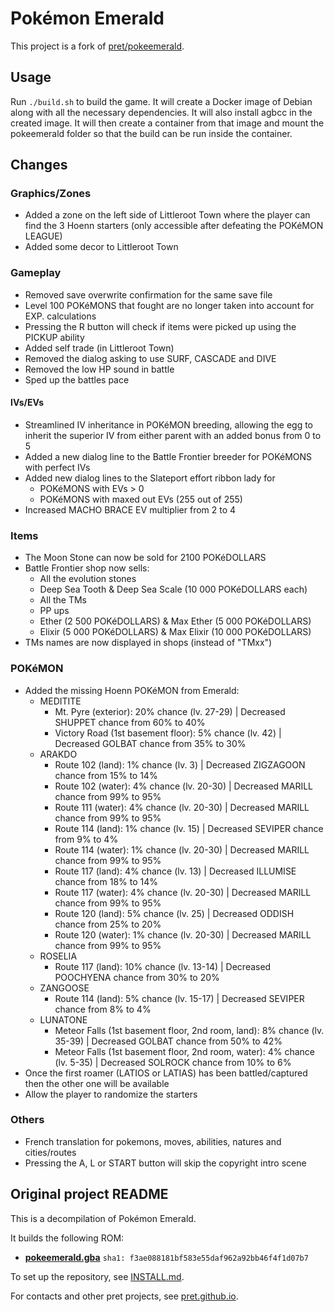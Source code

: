 # Pokémon Emerald

This project is a fork of [pret/pokeemerald](https://github.com/pret/pokeemerald).

## Usage

Run `./build.sh` to build the game. It will create a Docker image of Debian along with all the necessary dependencies. It will also install agbcc in the created image.
It will then create a container from that image and mount the pokeemerald folder so that the build can be run inside the container.

## Changes

### Graphics/Zones

* Added a zone on the left side of Littleroot Town where the player can find the 3 Hoenn starters (only accessible after defeating the POKéMON LEAGUE)
* Added some decor to Littleroot Town

### Gameplay

* Removed save overwrite confirmation for the same save file
* Level 100 POKéMONS that fought are no longer taken into account for EXP. calculations
* Pressing the R button will check if items were picked up using the PICKUP ability
* Added self trade (in Littleroot Town)
* Removed the dialog asking to use SURF, CASCADE and DIVE
* Removed the low HP sound in battle
* Sped up the battles pace

#### IVs/EVs

* Streamlined IV inheritance in POKéMON breeding, allowing the egg to inherit the superior IV from either parent with an added bonus from 0 to 5
* Added a new dialog line to the Battle Frontier breeder for POKéMONS with perfect IVs
* Added new dialog lines to the Slateport effort ribbon lady for 
    * POKéMONS with EVs > 0
    * POKéMONS with maxed out EVs (255 out of 255)
* Increased MACHO BRACE EV multiplier from 2 to 4

### Items

* The Moon Stone can now be sold for 2100 POKéDOLLARS
* Battle Frontier shop now sells:
    * All the evolution stones
    * Deep Sea Tooth & Deep Sea Scale (10 000 POKéDOLLARS each)
    * All the TMs
    * PP ups
    * Ether (2 500 POKéDOLLARS) & Max Ether (5 000 POKéDOLLARS)
    * Elixir (5 000 POKéDOLLARS) & Max Elixir (10 000 POKéDOLLARS)
* TMs names are now displayed in shops (instead of "TMxx")

### POKéMON

* Added the missing Hoenn POKéMON from Emerald:
    - MEDITITE
        - Mt. Pyre (exterior): 20% chance (lv. 27-29) | Decreased SHUPPET chance from 60% to 40%
        - Victory Road (1st basement floor): 5% chance (lv. 42) | Decreased GOLBAT chance from 35% to 30%
    - ARAKDO
        - Route 102 (land): 1% chance (lv. 3) | Decreased ZIGZAGOON chance from 15% to 14%
        - Route 102 (water): 4% chance (lv. 20-30) | Decreased MARILL chance from 99% to 95%
        - Route 111 (water): 4% chance (lv. 20-30) | Decreased MARILL chance from 99% to 95%
        - Route 114 (land): 1% chance (lv. 15) | Decreased SEVIPER chance from 9% to 4%
        - Route 114 (water): 1% chance (lv. 20-30) | Decreased MARILL chance from 99% to 95%
        - Route 117 (land): 4% chance (lv. 13) | Decreased ILLUMISE chance from 18% to 14%
        - Route 117 (water): 4% chance (lv. 20-30) | Decreased MARILL chance from 99% to 95%
        - Route 120 (land): 5% chance (lv. 25) | Decreased ODDISH chance from 25% to 20%
        - Route 120 (water): 1% chance (lv. 20-30) | Decreased MARILL chance from 99% to 95%
    - ROSELIA
        - Route 117 (land): 10% chance (lv. 13-14) | Decreased POOCHYENA chance from 30% to 20%
    - ZANGOOSE
        - Route 114 (land): 5% chance (lv. 15-17) | Decreased SEVIPER chance from 8% to 4%
    - LUNATONE
        - Meteor Falls (1st basement floor, 2nd room, land): 8% chance (lv. 35-39) | Decreased GOLBAT chance from 50% to 42%
        - Meteor Falls (1st basement floor, 2nd room, water): 4% chance (lv. 5-35) | Decreased SOLROCK chance from 10% to 6%
* Once the first roamer (LATIOS or LATIAS) has been battled/captured then the other one will be available
* Allow the player to randomize the starters

### Others

* French translation for pokemons, moves, abilities, natures and cities/routes
* Pressing the A, L or START button will skip the copyright intro scene

## Original project README

This is a decompilation of Pokémon Emerald.

It builds the following ROM:

* [**pokeemerald.gba**](https://datomatic.no-intro.org/index.php?page=show_record&s=23&n=1961) `sha1: f3ae088181bf583e55daf962a92bb46f4f1d07b7`

To set up the repository, see [INSTALL.md](INSTALL.md).

For contacts and other pret projects, see [pret.github.io](https://pret.github.io/).
